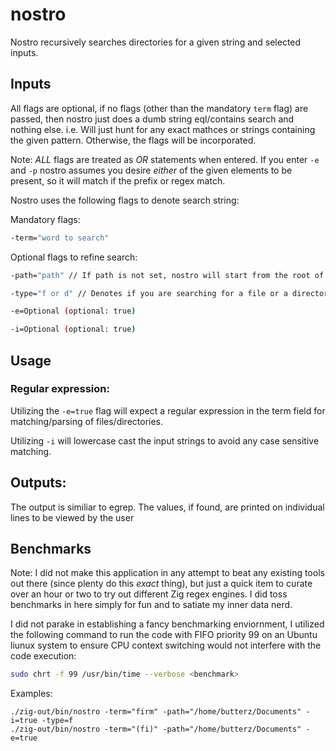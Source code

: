 # nostro
Nostro recursively searches directories for a given string and selected inputs.

## Inputs
All flags are optional, if no flags (other than the mandatory `term` flag) are passed, then nostro just does a dumb string eql/contains search and nothing else. i.e. Will just hunt for any exact mathces or strings containing the given pattern. Otherwise, the flags will be incorporated.

Note: *ALL* flags are treated as *OR* statements when entered. If you enter `-e` and `-p` nostro assumes you desire *either* of the given elements to be present, so it will match if the prefix or regex match.

Nostro uses the following flags to denote search string:

Mandatory flags:
```bash
-term="word to search"
```

Optional flags to refine search:

```bash
-path="path" // If path is not set, nostro will start from the root of your OS. THis can take a while, so generally its recommended to set a directory.

-type="f or d" // Denotes if you are searching for a file or a directory. Default is to search for files unless specified otherwise

-e=Optional (optional: true)

-i=Optional (optional: true)

```

## Usage

### Regular expression:
Utilizing the `-e=true` flag will expect a regular expression in the term field for matching/parsing of files/directories.

Utilizing `-i` will lowercase cast the input strings to avoid any case sensitive matching.

## Outputs:
The output is similiar to egrep. The values, if found, are printed on individual lines to be viewed by the user

## Benchmarks
Note: I did not make this application in any attempt to beat any existing tools out there (since plenty do this *exact* thing), but just a quick item to curate over an hour or two to try out different Zig regex engines. I did toss benchmarks in here simply for fun and to satiate my inner data nerd. 

I did not parake in establishing a fancy benchmarking enviornment, I utilized the following command to run the code with FIFO priority 99 on an Ubuntu liunux system to ensure CPU context switching would not interfere with the code execution:

```bash
sudo chrt -f 99 /usr/bin/time --verbose <benchmark>
```

Examples:
```zig
./zig-out/bin/nostro -term="firm" -path="/home/butterz/Documents" -i=true -type=f
./zig-out/bin/nostro -term="(fi)" -path="/home/butterz/Documents" -e=true 
```
